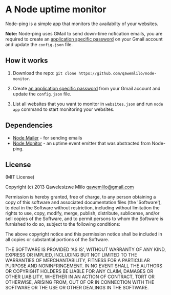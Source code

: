 # A Node uptime monitor

Node-ping is a simple app that monitors the availabilty of your websites. 

**Note:** Node-ping uses GMail to send down-time nofication emails, you are required to create an [application specific password](https://accounts.google.com/IssuedAuthSubTokens) on your Gmail account and update the `config.json` file.

## How it works
 
1. Download the repo: `git clone https://github.com/qawemlilo/node-monitor`.

2. Create [an application specific password](https://accounts.google.com/IssuedAuthSubTokens) from your Gmail account and update the `config.json` file.

3. List all websites that you want to monitor in `websites.json` and run `node app` command to start monitoring your websites.


## Dependencies
 - [Node Mailer](https://github.com/andris9/Nodemailer) - for sending emails
 - [Node Monitor](https://github.com/qawemlilo/node-monitor) - an uptime event emitter that was abstracted from Node-ping.


## License

(MIT License)

Copyright (c) 2013 Qawelesizwe Mlilo <qawemlilo@gmail.com>

Permission is hereby granted, free of charge, to any person obtaining a copy of this software and associated documentation files (the 'Software'), to deal in the Software without restriction, including without limitation the rights to use, copy, modify, merge, publish, distribute, sublicense, and/or sell copies of the Software, and to permit persons to whom the Software is furnished to do so, subject to the following conditions:

The above copyright notice and this permission notice shall be included in all copies or substantial portions of the Software.

THE SOFTWARE IS PROVIDED 'AS IS', WITHOUT WARRANTY OF ANY KIND, EXPRESS OR IMPLIED, INCLUDING BUT NOT LIMITED TO THE WARRANTIES OF MERCHANTABILITY, FITNESS FOR A PARTICULAR PURPOSE AND NONINFRINGEMENT. IN NO EVENT SHALL THE AUTHORS OR COPYRIGHT HOLDERS BE LIABLE FOR ANY CLAIM, DAMAGES OR OTHER LIABILITY, WHETHER IN AN ACTION OF CONTRACT, TORT OR OTHERWISE, ARISING FROM, OUT OF OR IN CONNECTION WITH THE SOFTWARE OR THE USE OR OTHER DEALINGS IN THE SOFTWARE.

